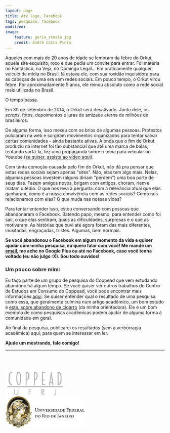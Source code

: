 ```yaml
---
layout: page
title: Até logo, Facebook
tags: pesquisa, facebook
modified:
image:
    feature: guria_stmalo.jpg
    credit: André Costa Pinto
---
```


Aqueles com mais de 20 anos de idade se lembram da febre do Orkut, aquele site esquisito, roxo e que pedia um convite para entrar. Foi matéria no Fantástico, na Veja, no Domingo Legal... Em praticamente qualquer veículo de mídia no Brasil, lá estava ele, com sua roxidão inquisidora para as cabeças de uma era sem redes sociais. Em pouco tempo, o Orkut virou febre. Por aproximadamente 5 anos, ele reinou absoluto como a rede social mais utilizada no Brasil.

O tempo passa.

Em 30 de setembro de 2014, o Orkut será desativado. Junto dele, os _scraps_, fotos, depoimentos e juras de amizade eterna de milhões de brasileiros.

De alguma forma, isso mexeu com os brios de algumas pessoas. Protestos pulularam na web e surgiram movimentos organizados para tentar salvar certas comunidades - ainda bastante ativas. A onda que o fim do Orkut produziu na internet foi tão substancial que até uma marca de balas, tentando surfá-la, fez uma propaganda sobre o tema para veicular no Youtube ([se quiser, assista ao vídeo aqui](https://www.youtube.com/watch?v=TuZgVv20ec0)).

Com tanta comoção causada pelo fim do Orkut, não dá pra pensar que estas redes sociais sejam apenas "sites". Não, elas tem algo mais. Nelas, algumas pessoas investem (alguns diriam "perdem") uma boa parte de seus dias. Fazem amigos novos, brigam com antigos, choram, riem e matam o tédio. O que nos leva à pergunta: com a relevância atual que elas ganharam, como é a nossa convivência com as redes sociais? Como nos relacionamos com elas? O que muda nas nossas vidas?

Para tentar entender isso, estou conversando com pessoas que abandonaram o Facebook. Batendo papo, mesmo, para entender como foi sair, o que elas sentiram, quais as dificuldades, surpresas e o que as motivaram. As histórias que ouvi até agora foram das mais diferentes, inusitadas, engraçadas, tristes. Algumas, bem normais.

<b>Se você abandonou o Facebook em algum momento da vida e quiser ajudar com minha pesquisa, eu quero falar com você! Me mande um [email](mailto:andre@costapinto.org), me ache no Google Plus ou até no Facebook, caso você tenha voltado (eu não julgo :X). Sou todo ouvidos!</b>

### Um pouco sobre mim:

Eu faço parte de um grupo de pesquisa do Coppead que vem estudando abandono há algum tempo. Se você quiser ver outros trabalhos do Centro de Estudos em Consumo do Coppead, você pode encontrar mais informações [aqui](http://www.coppead.ufrj.br/pt-br/docentes-e-pesquisa/centros-de-estudos/consumo/). Se quiser entender qual o resultado de uma pesquisa como essa, que geralmente culmina num artigo acadêmico, um bom estudo é [este, sobre abandono de cigarro](http://www.anpad.org.br/admin/pdf/MKT2447.pdf) (da minha orientadora). Ele é um bom exemplo de como pesquisas acadêmicas podem ajudar de alguma forma à comunidade em geral. 

Ao final da pesquisa, publicarei os resultados (sem a verborragia acadêmica) aqui, para quem se interessar em ler.

<b>Ajude um mestrando, fale comigo!</b>

<hr>

<br><br>
<style type="text/css">
a img :visited{
   text-decoration:none;
   }
a img :hover{
   text-decoration:none;
   }
a img {
   text-decoration:none;
   } 
</style>

<a href="http://www.coppead.ufrj.br"><img src="/images/pesquisa/logo_coppead.png" style="height: 80px; margin-right:100px;"></a> 
<a href="http://www.ufrj.br"><img src="/images/pesquisa/logo_ufrj.png" style="height: 100px"></a>

